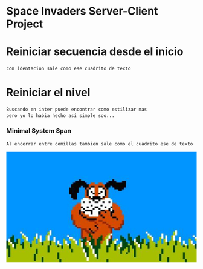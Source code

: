 # Space Invaders Server-Client Project

# Reiniciar secuencia desde el inicio

    con identacion sale como ese cuadrito de texto

# Reiniciar el nivel

    Buscando en inter puede encontrar como estilizar mas
    pero yo lo habia hecho asi simple soo...

### Minimal System Span
```
Al encerrar entre comillas tambien sale como el cuadrito ese de texto
```

![modelo](imgs/maldito-perro.jpg)